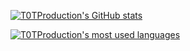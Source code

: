 [![T0TProduction's GitHub stats](https://github-readme-stats.vercel.app/api?username=T0TProduction&show_icons=true&line_height=27&count_private=true&title_color=ffffff&text_color=c9cacc&icon_color=2bbc8a&bg_color=1d1f21)](https://github.com/T0TProduction/T0TProduction)

[![T0TProduction's most used languages](https://github-readme-stats.vercel.app/api/top-langs/?username=T0TProduction&hide=java&title_color=ffffff&text_color=c9cacc&icon_color=2bbc8a&bg_color=1d1f21&langs_count=3)](https://github.com/T0TProduction/T0TProduction)
